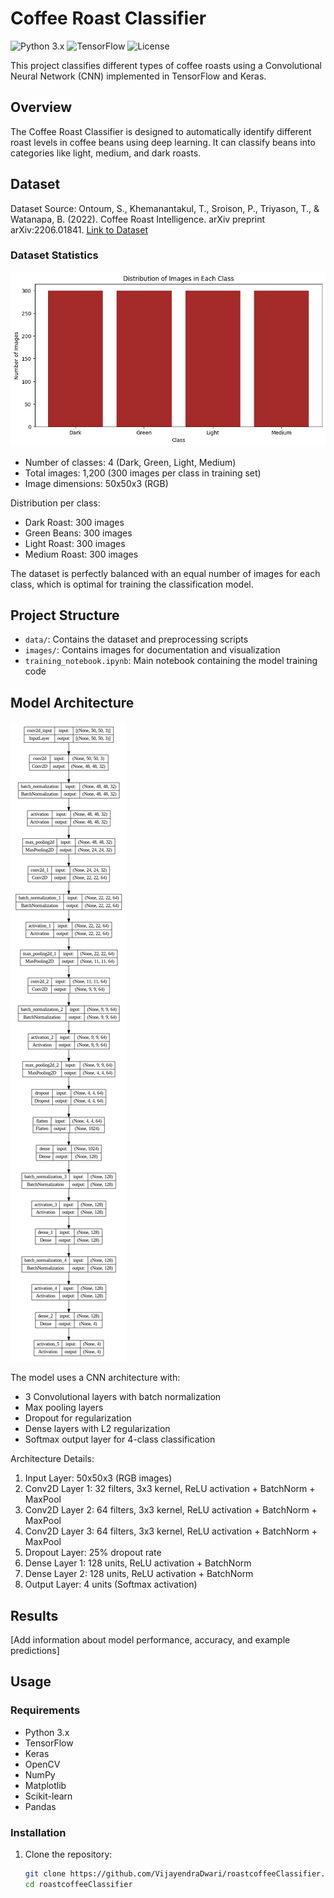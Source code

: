 # Coffee Roast Classifier

![Python 3.x](https://img.shields.io/badge/python-3.x-blue.svg)
![TensorFlow](https://img.shields.io/badge/TensorFlow-2.x-orange.svg)
![License](https://img.shields.io/badge/license-MIT-green.svg)

This project classifies different types of coffee roasts using a Convolutional Neural Network (CNN) implemented in TensorFlow and Keras.

## Overview

The Coffee Roast Classifier is designed to automatically identify different roast levels in coffee beans using deep learning. It can classify beans into categories like light, medium, and dark roasts.

## Dataset

Dataset Source: Ontoum, S., Khemanantakul, T., Sroison, P., Triyason, T., & Watanapa, B. (2022). Coffee Roast Intelligence. arXiv preprint arXiv:2206.01841.
[Link to Dataset](https://arxiv.org/abs/2206.01841)

### Dataset Statistics

![Model Architecture](./images/ClassDistribution.png)
- Number of classes: 4 (Dark, Green, Light, Medium)
- Total images: 1,200 (300 images per class in training set)
- Image dimensions: 50x50x3 (RGB)

Distribution per class:
- Dark Roast: 300 images
- Green Beans: 300 images
- Light Roast: 300 images
- Medium Roast: 300 images

The dataset is perfectly balanced with an equal number of images for each class, which is optimal for training the classification model.

## Project Structure

- `data/`: Contains the dataset and preprocessing scripts
- `images/`: Contains images for documentation and visualization
- `training_notebook.ipynb`: Main notebook containing the model training code

## Model Architecture

![Model Architecture](./images/ModelArchitecture.png)

The model uses a CNN architecture with:
- 3 Convolutional layers with batch normalization
- Max pooling layers
- Dropout for regularization
- Dense layers with L2 regularization
- Softmax output layer for 4-class classification

Architecture Details:
1. Input Layer: 50x50x3 (RGB images)
2. Conv2D Layer 1: 32 filters, 3x3 kernel, ReLU activation + BatchNorm + MaxPool
3. Conv2D Layer 2: 64 filters, 3x3 kernel, ReLU activation + BatchNorm + MaxPool
4. Conv2D Layer 3: 64 filters, 3x3 kernel, ReLU activation + BatchNorm + MaxPool
5. Dropout Layer: 25% dropout rate
6. Dense Layer 1: 128 units, ReLU activation + BatchNorm
7. Dense Layer 2: 128 units, ReLU activation + BatchNorm
8. Output Layer: 4 units (Softmax activation)
## Results

[Add information about model performance, accuracy, and example predictions]

## Usage

### Requirements

- Python 3.x
- TensorFlow
- Keras
- OpenCV
- NumPy
- Matplotlib
- Scikit-learn
- Pandas

### Installation

1. Clone the repository:
   ```bash
   git clone https://github.com/VijayendraDwari/roastcoffeeClassifier.git
   cd roastcoffeeClassifier
